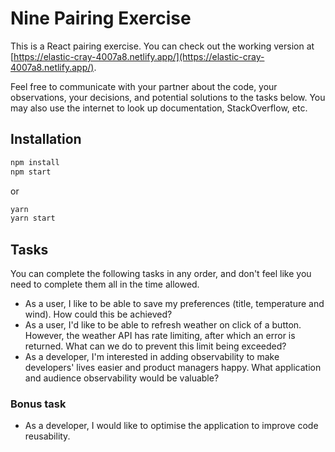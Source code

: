 # Nine Pairing Exercise

This is a React pairing exercise. You can check out the working version at [https://elastic-cray-4007a8.netlify.app/](https://elastic-cray-4007a8.netlify.app/).

Feel free to communicate with your partner about the code, your observations, your decisions, and potential solutions to the tasks below. You may also use the internet to look up documentation, StackOverflow, etc.

## Installation

```sh
npm install
npm start
```

or

```sh
yarn
yarn start
```

## Tasks

You can complete the following tasks in any order, and don't feel like you need to complete them all in the time allowed.

* As a user, I like to be able to save my preferences (title, temperature and wind). How could this be achieved?
* As a user, I'd like to be able to refresh weather on click of a button. However, the weather API has rate limiting, after which an error is returned. What can we do to prevent this limit being exceeded?
* As a developer, I'm interested in adding observability to make developers' lives easier and product managers happy. What application and audience observability would be valuable?

### Bonus task

* As a developer, I would like to optimise the application to improve code reusability.